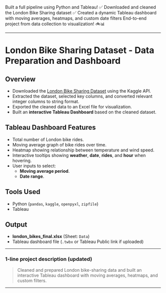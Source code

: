 Built a full pipeline using Python and Tableau!
✅ Downloaded and cleaned the London Bike Sharing dataset
✅ Created a dynamic Tableau dashboard with moving averages, heatmaps, and custom date filters
End-to-end project from data collection to visualization! 🚲📊


---

# London Bike Sharing Dataset - Data Preparation and Dashboard

## Overview
- Downloaded the [London Bike Sharing Dataset](https://www.kaggle.com/datasets/hmavrodiev/london-bike-sharing-dataset) using the Kaggle API.
- Extracted the dataset, selected key columns, and converted relevant integer columns to string format.
- Exported the cleaned data to an Excel file for visualization.
- Built an **interactive Tableau Dashboard** based on the cleaned dataset.

## Tableau Dashboard Features
- Total number of London bike rides.
- Moving average graph of bike rides over time.
- Heatmap showing relationship between temperature and wind speed.
- Interactive tooltips showing **weather**, **date**, **rides**, and **hour** when hovering.
- User inputs to select:
  - **Moving average period**.
  - **Date range**.

## Tools Used
- Python (`pandas`, `kaggle`, `openpyxl`, `zipfile`)
- Tableau

## Output
- **london_bikes_final.xlsx** (Sheet: `Data`)
- Tableau dashboard file (`.twbx` or Tableau Public link if uploaded)

---

### 1-line project description (updated)
> Cleaned and prepared London bike-sharing data and built an interactive Tableau dashboard with moving averages, heatmaps, and custom filters.

---
